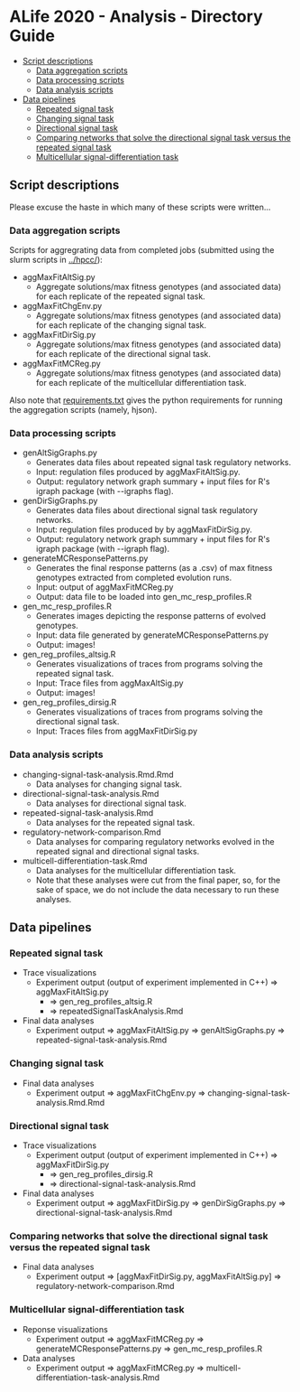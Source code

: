 # ALife 2020 - Analysis - Directory Guide

<!-- TOC -->

- [Script descriptions](#script-descriptions)
  - [Data aggregation scripts](#data-aggregation-scripts)
  - [Data processing scripts](#data-processing-scripts)
  - [Data analysis scripts](#data-analysis-scripts)
- [Data pipelines](#data-pipelines)
  - [Repeated signal task](#repeated-signal-task)
  - [Changing signal task](#changing-signal-task)
  - [Directional signal task](#directional-signal-task)
  - [Comparing networks that solve the directional signal task versus the repeated signal task](#comparing-networks-that-solve-the-directional-signal-task-versus-the-repeated-signal-task)
  - [Multicellular signal-differentiation task](#multicellular-signal-differentiation-task)

<!-- /TOC -->

## Script descriptions

Please excuse the haste in which many of these scripts were written...

### Data aggregation scripts

Scripts for aggregrating data from completed jobs (submitted using the slurm scripts in [../hpcc/](../hpcc/)):

- aggMaxFitAltSig.py
  - Aggregate solutions/max fitness genotypes (and associated data) for each replicate of the
    repeated signal task.
- aggMaxFitChgEnv.py
  - Aggregate solutions/max fitness genotypes (and associated data) for each replicate of the
    changing signal task.
- aggMaxFitDirSig.py
  - Aggregate solutions/max fitness genotypes (and associated data) for each replicate of the
    directional signal task.
- aggMaxFitMCReg.py
  - Aggregate solutions/max fitness genotypes (and associated data) for each replicate of the
    multicellular differentiation task.

Also note that [requirements.txt](./requirements.txt) gives the python requirements for running the aggregation scripts (namely, hjson).

### Data processing scripts

- genAltSigGraphs.py
  - Generates data files about repeated signal task regulatory networks.
  - Input: regulation files produced by aggMaxFitAltSig.py.
  - Output: regulatory network graph summary + input files for R's igraph package (with --igraphs flag).
- genDirSigGraphs.py
  - Generates data files about directional signal task regulatory networks.
  - Input: regulation files produced by by aggMaxFitDirSig.py.
  - Output: regulatory network graph summary + input files for R's igraph package (with --igraph flag).
- generateMCResponsePatterns.py
  - Generates the final response patterns (as a .csv) of max fitness genotypes extracted from completed evolution runs.
  - Input: output of aggMaxFitMCReg.py
  - Output: data file to be loaded into gen_mc_resp_profiles.R
- gen_mc_resp_profiles.R
  - Generates images depicting the response patterns of evolved genotypes.
  - Input: data file generated by generateMCResponsePatterns.py
  - Output: images!
- gen_reg_profiles_altsig.R
  - Generates visualizations of traces from programs solving the repeated signal task.
  - Input: Trace files from aggMaxAltSig.py
  - Output: images!
- gen_reg_profiles_dirsig.R
  - Generates visualizations of traces from programs solving the directional signal task.
  - Input: Traces files from aggMaxFitDirSig.py

### Data analysis scripts

- changing-signal-task-analysis.Rmd.Rmd
  - Data analyses for changing signal task.
- directional-signal-task-analysis.Rmd
  - Data analyses for directional signal task.
- repeated-signal-task-analysis.Rmd
  - Data analyses for the repeated signal task.
- regulatory-network-comparison.Rmd
  - Data analyses for comparing regulatory networks evolved in the repeated signal and directional
    signal tasks.
- multicell-differentiation-task.Rmd
  - Data analyses for the multicellular differentiation task.
  - Note that these analyses were cut from the final paper, so, for the sake of space, we do not include
    the data necessary to run these analyses.


## Data pipelines

### Repeated signal task

- Trace visualizations
  - Experiment output (output of experiment implemented in C++) => aggMaxFitAltSig.py
    - => gen_reg_profiles_altsig.R
    - => repeatedSignalTaskAnalysis.Rmd
- Final data analyses
  - Experiment output => aggMaxFitAltSig.py => genAltSigGraphs.py => repeated-signal-task-analysis.Rmd

### Changing signal task

- Final data analyses
  - Experiment output => aggMaxFitChgEnv.py => changing-signal-task-analysis.Rmd.Rmd

### Directional signal task

- Trace visualizations
  - Experiment output (output of experiment implemented in C++) => aggMaxFitDirSig.py
    - => gen_reg_profiles_dirsig.R
    - => directional-signal-task-analysis.Rmd
- Final data analyses
  - Experiment output => aggMaxFitDirSig.py => genDirSigGraphs.py => directional-signal-task-analysis.Rmd

### Comparing networks that solve the directional signal task versus the repeated signal task

- Final data analyses
  - Experiment output => [aggMaxFitDirSig.py, aggMaxFitAltSig.py] => regulatory-network-comparison.Rmd

### Multicellular signal-differentiation task

- Reponse visualizations
  - Experiment output => aggMaxFitMCReg.py => generateMCResponsePatterns.py => gen_mc_resp_profiles.R
- Data analyses
  - Experiment output => aggMaxFitMCReg.py => multicell-differentiation-task-analysis.Rmd
